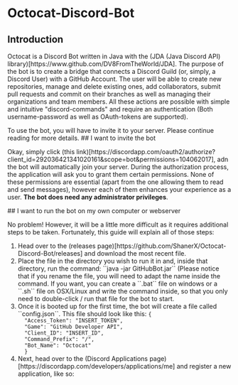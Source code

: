 # Octocat-Discord-Bot</h1>
## Introduction
<p>Octocat is a Discord Bot written in Java with the (JDA (Java Discord API) library)[https://www.github.com/DV8FromTheWorld/JDA]. The purpose of the bot is to create a bridge that connects a Discord Guild (or, simply, a Discord User) with a GitHub Account. The user will be able to create new repositories, manage and delete existing ones, add collaborators, submit pull requests and commit on their branches as well as managing their organizations and team members. All these actions are possible with simple and intuitive "discord-commands" and require an authentication (Both username-password as well as OAuth-tokens are supported).</p>
<p>To use the bot, you will have to invite it to your server. Please continue reading for more details.
## I want to invite the bot
<p>Okay, simply click (this link)[https://discordapp.com/oauth2/authorize?client_id=292036421341020161&scope=bot&permissions=104062017], adn the bot will automatically join your server. During the authorization process, the application will ask you to grant them certain permissions. None of these permissions are essential (apart from the one allowing them to read and send messages), however each of them enhances your experience as a user. <b>The bot does need any administrator privileges</b>.</p>
## I want to run the bot on my own computer or webserver
<p>No problem! However, it will be a little more difficult as it requires additional steps to be taken. Fortunately, this guide will explain all of those steps:</p>
<ol>
<li>Head over to the (releases page)[https://github.com/ShanerX/Octocat-Discord-Bot/releases] and download the most recent file.</li>
<li>Place the file in the directory you wish to run it in and, inside that directory, run the command: ``java -jar GitHubBot.jar`` (Please notice that if you rename the file, you will need to adapt the name inside the command. If you want, you can create a ``.bat`` file on windows or a ``.sh`` file on OSX/Linux and write the command inside, so that you only need to double-click / run that file for the bot to start.</li>
<li>Once it is booted up for the first time, the bot will create a file called ``config.json``. This file should look like this:
<code>{
  "Access_Token": "INSERT_TOKEN",
  "Game": "GitHub Developer API",
  "Client_ID": "INSERT_ID",
  "Command_Prefix": "/",
  "Bot_Name": "Octocat"
  }</code></li>
  <li>Next, head over to the (Discord Applications page)[https://discordapp.com/developers/applications/me] and register a new application, like so:
